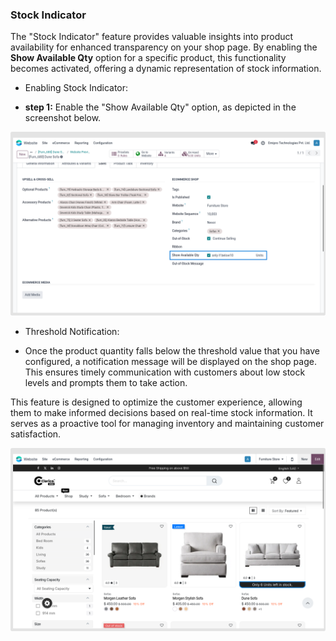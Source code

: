 
### Stock Indicator



The "Stock Indicator" feature provides valuable insights into product availability for enhanced transparency on your shop page. By enabling the **Show Available Qty** option for a specific product, this functionality becomes activated, offering a dynamic representation of stock information.


* Enabling Stock Indicator:

* **step 1:** Enable the "Show Available Qty" option, as depicted in the screenshot below.


![](./images/sib1.png)

* Threshold Notification:

* Once the product quantity falls below the threshold value that you have configured, a notification message will be displayed on the shop page. This ensures timely communication with customers about low stock levels and prompts them to take action.


This feature is designed to optimize the customer experience, allowing them to make informed decisions based on real-time stock information. It serves as a proactive tool for managing inventory and maintaining customer satisfaction.

![](./images/sib2.png)

